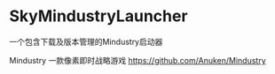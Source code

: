 # SkyMindustryLauncher
一个包含下载及版本管理的Mindustry启动器

Mindustry 一款像素即时战略游戏
https://github.com/Anuken/Mindustry
